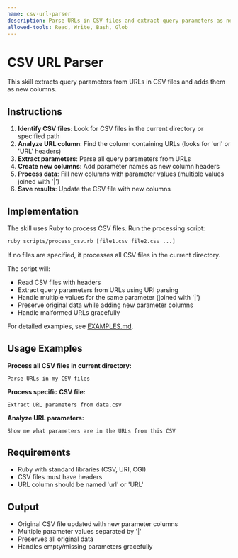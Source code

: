 ```yaml
---
name: csv-url-parser
description: Parse URLs in CSV files and extract query parameters as new columns. Use when working with CSV files containing URLs that need parameter extraction and analysis.
allowed-tools: Read, Write, Bash, Glob
---
```


# CSV URL Parser

This skill extracts query parameters from URLs in CSV files and adds them as new columns.

## Instructions

1. **Identify CSV files**: Look for CSV files in the current directory or specified path
2. **Analyze URL column**: Find the column containing URLs (looks for 'url' or 'URL' headers)
3. **Extract parameters**: Parse all query parameters from URLs
4. **Create new columns**: Add parameter names as new column headers
5. **Process data**: Fill new columns with parameter values (multiple values joined with '|')
6. **Save results**: Update the CSV file with new columns

## Implementation

The skill uses Ruby to process CSV files. Run the processing script:

```bash
ruby scripts/process_csv.rb [file1.csv file2.csv ...]
```

If no files are specified, it processes all CSV files in the current directory.

The script will:

- Read CSV files with headers
- Extract query parameters from URLs using URI parsing
- Handle multiple values for the same parameter (joined with '|')
- Preserve original data while adding new parameter columns
- Handle malformed URLs gracefully

For detailed examples, see [EXAMPLES.md](EXAMPLES.md).

## Usage Examples

**Process all CSV files in current directory:**
```
Parse URLs in my CSV files
```

**Process specific CSV file:**
```
Extract URL parameters from data.csv
```

**Analyze URL parameters:**
```
Show me what parameters are in the URLs from this CSV
```

## Requirements

- Ruby with standard libraries (CSV, URI, CGI)
- CSV files must have headers
- URL column should be named 'url' or 'URL'

## Output

- Original CSV file updated with new parameter columns
- Multiple parameter values separated by '|'
- Preserves all original data
- Handles empty/missing parameters gracefully
